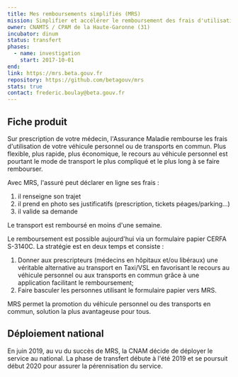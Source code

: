 ```yaml
---
title: Mes remboursements simplifiés (MRS)
mission: Simplifier et accélérer le remboursement des frais d'utilisation du véhicule personnel ou des transports en commun
owner: CNAMTS / CPAM de la Haute-Garonne (31)
incubator: dinum
status: transfert
phases:
  - name: investigation
    start: 2017-10-01
end:
link: https://mrs.beta.gouv.fr
repository: https://github.com/betagouv/mrs
stats: true
contact: frederic.boulay@beta.gouv.fr
---
```


## Fiche produit

Sur prescription de votre médecin, l'Assurance Maladie rembourse les frais d'utilisation de votre véhicule personnel ou de transports en commun. Plus flexible, plus rapide, plus économique, le recours au véhicule personnel est pourtant le mode de transport le plus compliqué et le plus long à se faire rembourser.

Avec MRS, l'assuré peut déclarer en ligne ses frais :

1. il renseigne son trajet
2. il prend en photo ses justificatifs (prescription, tickets péages/parking…)
3. il valide sa demande

Le transport est remboursé en moins d'une semaine.

Le remboursement est possible aujourd'hui via un formulaire papier CERFA S-3140C.
La stratégie est en deux temps et consiste :

1. Donner aux prescripteurs (médecins en hôpitaux et/ou libéraux) une véritable alternative au transport en Taxi/VSL en favorisant le recours au véhicule personnel ou aux transports en commun grâce à une application facilitant le remboursement;
2. Faire basculer les personnes utilisant le formulaire papier vers MRS.

MRS permet la promotion du véhicule personnel ou des transports en commun, solution la plus avantageuse pour tous.

## Déploiement national

En juin 2019, au vu du succès de MRS, la CNAM décide de déployer le service au national. La phase de transfert débute à l'été 2019 et se poursuit début 2020 pour assurer la pérennisation du service.
